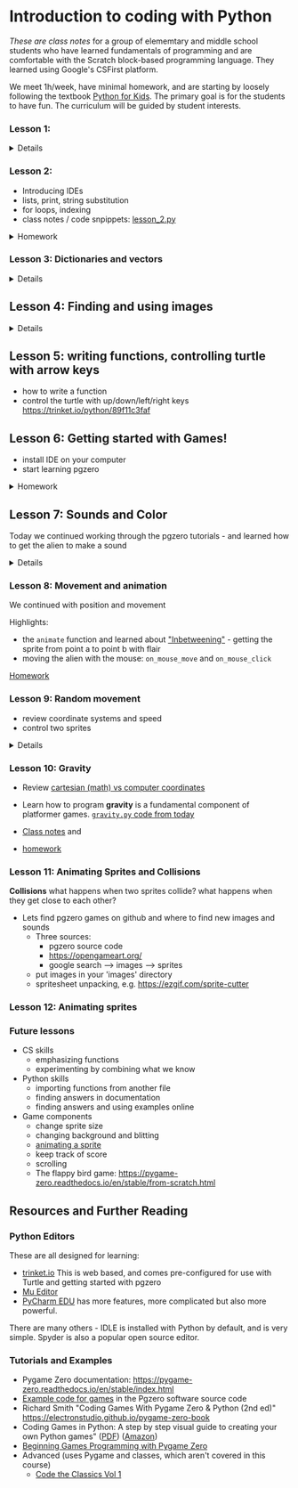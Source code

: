 # Introduction to coding with Python

_These are class notes_ for a group of elememtary and middle school students who have learned fundamentals of programming and are comfortable with the Scratch block-based programming language. They learned using Google's CSFirst platform.

We meet 1h/week, have minimal homework, and are starting by loosely following the textbook [Python for Kids](https://www.amazon.com/Python-Kids-Playful-Introduction-Programming/dp/1593274076). The primary goal is for the students to have fun. The curriculum will be guided by student interests.

### Lesson 1: 

<details>
  <summary>Details</summary>

- From Scratch to Python
- Introduction to the Python console
- Operators +,-,*,/,>,<
- Numbers and Strings
- Variables  
- Lists
- Subsetting lists

**class notes / code snpippets:** [lesson_1.py](https://github.com/dlebauer/intro-python/blob/master/lesson_1.py)

**Homework:** Use variables and operators to solve one of your homework problems
</details>


### Lesson 2: 

* Introducing IDEs
* lists, print, string substitution
* for loops, indexing
* class notes / code snpippets: [lesson_2.py](https://github.com/dlebauer/intro-python/blob/master/lesson_2.py)

<details>
  <summary>Homework</summary>

- Use a list, a for loop, and operators to solve the following:

On Monday you find a goose that lays diamond eggs. It lays the first egg that day, and you take it to a jewelery store. The owner says it is worth 3 million dollars! On Tuesday you find out that it lays one egg per day. Write a for loop program that tells you how much many diamonds you will have on Tuesday, Wednesday, Thursday, and Friday and how much they will be worth. Specifically, write a loop that prints the following output:

```python
On Tuesday you have 2 eggs worth 3 million dollars
On Wednesday you have 2 eggs worth 6 million dollars
On Thursday you have 3 eggs worth 9 million dollars
On Friday you have 4 eggs worth 12 million dollars
```

Hint: see the [lesson 2 notes](https://github.com/dlebauer/intro-python/blob/master/lesson_2.py)

</details>

### Lesson 3: Dictionaries and vectors

<details>
  <summary>Details</summary>

- review homework
  - solve homework w/ dictionaries
  - create vectors eggs and value
  - plot eggs vs value
- draw pictures with turtles

</details>

## Lesson 4: Finding and using images

<details>
  <summary>Details</summary>

- control the screen size
- images: 
   - find and download using google image search
   - create and export using google drawings
   - import into trinket
- add background image and change turtle image https://trinket.io/python/041c755b35

</details>

## Lesson 5: writing functions, controlling turtle with arrow keys
- how to write a function
- control the turtle with up/down/left/right keys https://trinket.io/python/89f11c3faf


## Lesson 6: Getting started with Games!

- install IDE on your computer
- start learning pgzero

<details>
  <summary>Homework</summary>

Homework

- Create a new project in PyCharm or Spyder 
- save this image in a folder named 'images/' https://pygame-zero.readthedocs.io/en/stable/_images/alien.png
- cut and paste this into your file named main.py :  https://raw.githubusercontent.com/dlebauer/intro-python/master/lesson_6_alien_run.py
- Run the game. Try to click on the alien and see what happens.

Answer the following questions:
  1. what does += mean?
  2. how does the alien get from the left side to the right side?
  3. how does the alien get back from the right side to the left side?
  4. how can you make the alien say 'Eek!'?
</details>

## Lesson 7: Sounds and Color

Today we continued working through the pgzero tutorials - and learned how to get the alien to make a sound 

<details>
  <summary>Details</summary>

Here is the code from the end of today's lesson that includes the sound response, red background, and following functionality: https://github.com/dlebauer/intro-python/blob/master/lesson_7_alien_eep.py 

Answers to questions in todays class:

1. What is that IDE some students were using that looked so much easier to use than PyCharm or Spyder?
  - I just learned about this last week - it is called 'Mu' and it is designed specifically to make it easier to learn (by hiding all of the fancy stuff that PyCharm and Spyder offer). It is pre-configured for learning with pgzero!!!
  - You can download it from https://codewith.mu/
2. How to change the background color?
  - add `screen.fill((255, 87, 51))` to turn the background red
  - The three numbers `(255, 87, 51)` refer to the red, green, and blue content on a scale of 0-255. 
     - You can find the three numbers required for any particular by googling "color picker" https://www.google.com/search?q=color+picker

3. How to have the alien chase the mouse?
   - Add `animate(alien, pos = pos, duration = 1, tween = 'bounce_end')` to the function `on_mouse_down`, e.g.:
   
```python
def on_mouse_down(pos):
    alien.angle = alien.angle_to(pos)
    animate(alien, pos = pos, duration = 1, tween = 'bounce_end')
    if alien.collidepoint(pos):
        set_alien_hurt()
    else:
        print("You missed me!")
```   

This will make the alien go to wherever you clicked. If you want the alien to always follow the mouse, you can add this function:

```
def on_mouse_move(pos):
    alien.angle = alien.angle_to(pos)
    animate(alien, pos = pos, duration = 1, tween = 'bounce_end')
```
</details>

### Lesson 8: Movement and animation

We continued with position and movement

Highlights:

* the `animate` function and learned about ["Inbetweening"](https://en.wikipedia.org/wiki/Inbetweening) - getting the sprite from point a to point b with flair
* moving the alien with the mouse: `on_mouse_move` and `on_mouse_click`

[Homework](https://github.com/dlebauer/intro-python/blob/master/lesson_8_homework.md)

### Lesson 9: Random movement

* review coordinate systems and speed
* control two sprites

<details>
  <summary>Details</summary>

* reviewed coordinates and speed
  * [background on cartesian and computer coordinate systems](https://fcs-cs.github.io/cs1-2018/modules/01-introduction/computer-coordinates/)
* control alien1 with arrows and alien2 with wasd keys
* Used of functions to separate control of aliens 1 and 2
  * [this code shows the first `update2` function](https://github.com/dlebauer/intro-python/blob/master/lesson_9_two_aliens.py)
* randomization
  * return alien to a random position on the left
  * randomize alien speed in X and Y
  * generate random colors
  * [here is the code!](https://github.com/dlebauer/intro-python/blob/master/lesson_9_random_position.py)

</details>

### Lesson 10: Gravity


* Review  [cartesian (math) vs computer coordinates](https://fcs-cs.github.io/cs1-2018/modules/01-introduction/computer-coordinates/)
* Learn how to program **gravity** is a fundamental component of platformer games. [`gravity.py` code from today](https://github.com/dlebauer/intro-python/blob/master/lesson_10_gravity.py)

* [Class notes](https://github.com/dlebauer/intro-python/blob/master/lesson_10_gravity.md) and 

* [homework](https://github.com/dlebauer/intro-python/blob/master/lesson_10_gravity.md#lesson-10-homework)

### Lesson 11: Animating Sprites and Collisions


**Collisions** what happens when two sprites collide? what happens when they get close to each other?
* Lets find pgzero games on github and where to find new images and sounds
  * Three sources:
    * pgzero source code
    * https://opengameart.org/
    * google search --> images --> sprites 
  * put images in your 'images' directory
  * spritesheet unpacking, e.g. https://ezgif.com/sprite-cutter

### Lesson 12: Animating sprites

### Future lessons

* CS skills
  * emphasizing functions
  * experimenting by combining what we know
* Python skills
  * importing functions from another file
  * finding answers in documentation
  * finding answers and using examples online
* Game components
  * change sprite size
  * changing background and blitting
  * [animating a sprite](http://www.penguintutor.com/projects/docs/pgzero-game-worksheet.pdf)
  * keep track of score
  * scrolling
  * The flappy bird game: https://pygame-zero.readthedocs.io/en/stable/from-scratch.html

## Resources and Further Reading 

### Python Editors

These are all designed for learning: 

* [trinket.io](https://trinket.io) This is web based, and comes pre-configured for use with Turtle and getting started with pgzero
* [Mu Editor](https://codewith.mu/en/download) 
* [PyCharm EDU](https://www.jetbrains.com/pycharm-edu/) has more features, more complicated but also more powerful.

There are many others - IDLE is installed with Python by default, and is very simple. Spyder is also a popular open source editor.

### Tutorials and Examples

* Pygame Zero documentation: https://pygame-zero.readthedocs.io/en/stable/index.html
* [Example code for games](https://github.com/lordmauve/pgzero/tree/master/examples) in the Pgzero software source code
* Richard Smith "Coding Games With Pygame Zero & Python (2nd ed)" https://electronstudio.github.io/pygame-zero-book
* Coding Games in Python: A step by step visual guide to creating your own Python games" ([PDF](http://dl.booktolearn.com/ebooks2/computer/python/9781465473615_Coding_Games_in_Python_e382.pdf)) ([Amazon](https://www.amazon.com/Coding-Games-Python-DK/dp/1465473610))
* [Beginning Games Programming with Pygame Zero](http://www.penguintutor.com/projects/docs/pgzero-game-worksheet.pdf)
* Advanced (uses Pygame and classes, which aren't covered in this course)
  * [Code the Classics Vol 1](https://www.mclibre.org/descargar/docs/revistas/wireframe-books/wireframe-books-code-the-classics-en-201912.pdf)
